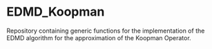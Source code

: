 # EDMD_Koopman
Repository containing generic functions for the implementation of the EDMD algorithm for the approximation of the Koopman Operator.
